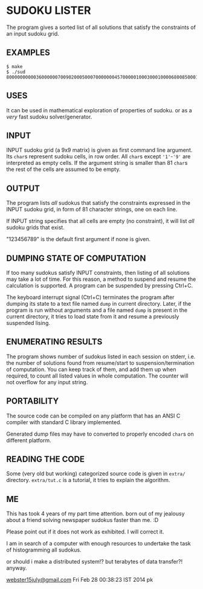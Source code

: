 # SUDOKU LISTER
The program gives a sorted list of all solutions that satisfy the
constraints of an input sudoku grid.

## EXAMPLES

    $ make
    $ ./sud 800000000003600000070090200050007000000045700000100030001000068008500010090000400

## USES

It can be used in mathematical exploration of properties of sudoku.
or as a *very* fast sudoku solver/generator.

## INPUT

INPUT sudoku grid (a 9x9 matrix) is given as first command line argument.
Its `char`s represent sudoku cells, in row order. All `char`s except
`'1'`-`'9'` are interpreted as empty cells. If the argument string is
smaller than 81 `char`s the rest of the cells are assumed to be empty.

## OUTPUT

The program lists *all* sudokus that satisfy the constraints expressed
in the INPUT sudoku grid, in form of 81 character strings, one on each
line.

If INPUT string specifies that all cells are empty (no constraint),
it will list *all* sudoku grids that exist.

"123456789" is the default first argument if none is given.

## DUMPING STATE OF COMPUTATION

If too many sudokus satisfy INPUT constraints, then listing of all 
solutions may take a lot of time. For this reason, a method to suspend
and resume the calculation is supported. A program can be suspended by
pressing Ctrl+C.

The keyboard interrupt signal (Ctrl+C) terminates the program after
dumping its state to a text file named `dump` in current directory.
Later, if the program is run without arguments and a file named
`dump` is present in the current directory, it tries to load state
from it and resume a previously suspended lising.

## ENUMERATING RESULTS

The program shows number of sudokus listed in each session on stderr,
i.e. the number of solutions found from resume/start to
suspension/termination of computation. You can keep track of them,
and add them up when required, to count all listed values in whole
computation. The counter will not overflow for any input string.

## PORTABILITY

The source code can be compiled on any platform that has an ANSI C
compiler with standard C library implemented.

Generated dump files may have to converted to properly encoded `char`s
on different platform.

## READING THE CODE

Some (very old but working) categorized source code is given in `extra/`
directory.  `extra/tut.c` is a tutorial, it tries to explain the algorithm.


## ME

This has took 4 years of my part time attention.
born out of my jealousy about a friend solving newspaper sudokus
faster than me. :D

Please point out if it does not work as exhibited. I will correct it.

I am in search of a computer with enough resources to undertake the task
of histogramming all sudokus.

or should i make a distributed system!?
but terabytes of data transfer?!
anyway.

webster15july@gmail.com
Fri Feb 28 00:38:23 IST 2014
pk
